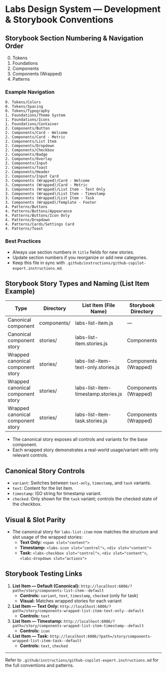 
# Labs Design System — Development & Storybook Conventions

## Storybook Section Numbering & Navigation Order

0. Tokens
1. Foundations
2. Components
3. Components (Wrapped)
4. Patterns

### Example Navigation
```
0. Tokens/Colors
0. Tokens/Spacing
0. Tokens/Typography
1. Foundations/Theme System
1. Foundations/Icons
1. Foundations/Container
2. Components/Button
2. Components/Card - Welcome
2. Components/Card - Metric
2. Components/List Item
2. Components/Dropdown
2. Components/Checkbox
2. Components/Badge
2. Components/Overlay
2. Components/Input
2. Components/Toast
2. Components/Header
2. Components/Input Card
3. Components (Wrapped)/Card - Welcome
3. Components (Wrapped)/Card - Metric
3. Components (Wrapped)/List Item - Text Only
3. Components (Wrapped)/List Item - Timestamp
3. Components (Wrapped)/List Item - Task
3. Components (Wrapped)/Template - Footer
4. Patterns/Buttons
4. Patterns/Buttons/Appearance
4. Patterns/Buttons/Icon Only
4. Patterns/Dropdown
4. Patterns/Cards/Settings Card
4. Patterns/Toast
```

### Best Practices
- Always use section numbers in `title` fields for new stories.
- Update section numbers if you reorganize or add new categories.
- Keep this file in sync with `.github/instructions/github-copilot-expert.instructions.md`.

## Storybook Story Types and Naming (List Item Example)

| Type                              | Directory      | List Item (File Name)                      | Storybook Directory      | Storybook Title      |
|------------------------------------|---------------|--------------------------------------------|-------------------------|----------------------|
| Canonical component                | components/   | labs-list-item.js                          | —                       | —                    |
| Canonical component story          | stories/      | labs-list-item.stories.js                  | Components              | List Item            |
| Wrapped canonical component story  | stories/      | labs-list-item-text-only.stories.js        | Components (Wrapped)    | List Item - Text Only|
| Wrapped canonical component story  | stories/      | labs-list-item-timestamp.stories.js        | Components (Wrapped)    | List Item - Timestamp|
| Wrapped canonical component story  | stories/      | labs-list-item-task.stories.js             | Components (Wrapped)    | List Item - Task     |

- The canonical story exposes all controls and variants for the base component.
- Each wrapped story demonstrates a real-world usage/variant with only relevant controls.

## Canonical Story Controls
- `variant`: Switches between `text-only`, `timestamp`, and `task` variants.
- `text`: Content for the list item.
- `timestamp`: ISO string for timestamp variant.
- `checked`: Only shown for the `task` variant; controls the checked state of the checkbox.

## Visual & Slot Parity
- The canonical story for `labs-list-item` now matches the structure and slot usage of the wrapped stories:
  - **Text Only:** `<span slot="content">`
  - **Timestamp:** `<labs-icon slot="control">`, `<div slot="content">`
  - **Task:** `<labs-checkbox slot="control">`, `<div slot="content">`, `<labs-dropdown slot="actions">`

## Storybook Testing Links
1. **List Item — Default (Canonical):** `http://localhost:6006/?path=/story/components-list-item--default`
   - **Controls:** `variant`, `text`, `timestamp`, `checked` (only for task)
   - **Visual:** Matches wrapped stories for each variant
2. **List Item — Text Only:** `http://localhost:6006/?path=/story/components-wrapped-list-item-text-only--default`
   - **Controls:** `text`
3. **List Item — Timestamp:** `http://localhost:6006/?path=/story/components-wrapped-list-item-timestamp--default`
   - **Controls:** `icon`
4. **List Item — Task:** `http://localhost:6006/?path=/story/components-wrapped-list-item-task--default`
   - **Controls:** `text`, `checked`

---

Refer to `.github/instructions/github-copilot-expert.instructions.md` for the full conventions and patterns.
